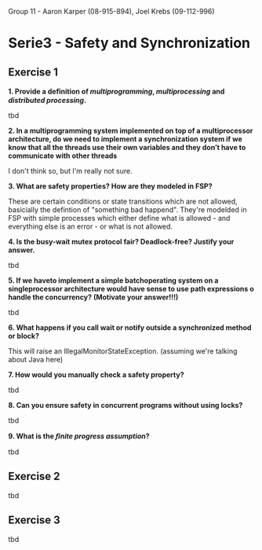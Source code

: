 Group 11  - Aaron Karper (08-915-894), Joel Krebs (09-112-996)

# Serie3 - Safety and Synchronization

## Exercise 1

**1. Provide a deﬁnition of *multiprogramming*, *multiprocessing* and *distributed processing*.**

tbd

**2. In a multiprogramming system implemented on top of a multiprocessor architecture, do we need to implement a synchronization system if we know that all the threads use their own variables and they don’t have to communicate with other threads**

I don't think so, but I'm really not sure.

**3. What are safety properties? How are they modeled in FSP?**

These are certain conditions or state transitions which are not allowed, basicially the defintion of "something bad happend". They're modelded in FSP with simple processes which either define what is allowed - and everything else is an error - or what is not allowed.

**4. Is the busy-wait mutex protocol fair? Deadlock-free? Justify your answer.**

tbd

**5. If we haveto implement a simple batchoperating system on a singleprocessor architecture would have sense to use path expressions o handle the concurrency? (Motivate your answer!!!)**

tbd

**6. What happens if you call wait or notify outside a synchronized method or block?**

This will raise an IllegalMonitorStateException. (assuming we're talking about Java here)

**7. How would you manually check a safety property?**

tbd

**8. Can you ensure safety in concurrent programs without using locks?**

tbd

**9. What is the *ﬁnite progress assumption*?**

tbd

## Exercise 2

tbd

## Exercise 3

tbd





